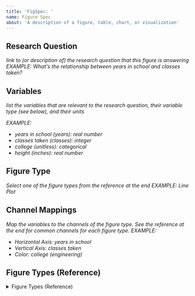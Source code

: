 ```yaml
---
title: 'FigSpec: '
name: Figure Spec
about: 'A description of a figure, table, chart, or visualization'
---
```


## Research Question
*link to (or description of) the research question that this figure is answering*
*EXAMPLE: What's the relationship between years in school and classes taken?*

## Variables
*list the variables that are relevant to the research question, their variable type (see below), and their units*

*EXAMPLE:*
- *years in school (years): real number*
- *classes taken (classes): integer*
- *college (unitless): categorical*
- *height (inches): real number*

## Figure Type
*Select one of the figure types from the reference at the end*
*EXAMPLE: Line Plot*

## Channel Mappings
*Map the variables to the channels of the figure type. See the reference at the end for common channels for each figure type.*
*EXAMPLE:*
- *Horizontal Axis: years in school*
- *Vertical Axis: classes taken*
- *Color: college (engineering)*

## Figure Types (Reference)

<details><summary>Figure Types (Reference)</summary>
<ul>
<li>Bar Chart
    <ul>
    <li>Main Channels:
        <ul>
        <li><input type="checkbox"> Horizontal Axis:</li>
        <li><input type="checkbox"> Vertical Axis:</li>
        </ul>
    </li>
    <li>Optional Channels:
        <ul>
        <li><input type="checkbox"> Facet Row: unmapped</li>
        <li><input type="checkbox"> Facet Column: unmapped</li>
        <li><input type="checkbox"> Stack: unmapped</li>
        <li><input type="checkbox"> Color: unmapped</li>
        <li><input type="checkbox"> Size: unmapped</li>
        <li><input type="checkbox"> Orientation: unmapped</li>
        </ul>
    </li>
    </ul>
</li>
<li>Line Chart
    <ul>
    <li>Main Channels:
        <ul>
        <li><input type="checkbox"> Horizontal Axis:</li>
        <li><input type="checkbox"> Vertical Axis:</li>
        </ul>
    </li>
    <li>Optional Channels:
        <ul>
        <li><input type="checkbox"> Facet Row: unmapped</li>
        <li><input type="checkbox"> Facet Column: unmapped</li>
        <li><input type="checkbox"> Color: unmapped</li>
        <li><input type="checkbox"> Orientation: unmapped</li>
        </ul>
    </li>
    </ul>
</li>
<li>Scatter Plot
    <ul>
    <li>Main Channels:
        <ul>
        <li><input type="checkbox"> Horizontal Axis:</li>
        <li><input type="checkbox"> Vertical Axis:</li>
        </ul>
    </li>
    <li>Optional Channels:
        <ul>
        <li><input type="checkbox"> Facet Row: unmapped</li>
        <li><input type="checkbox"> Facet Column: unmapped</li>
        <li><input type="checkbox"> Stack: unmapped</li>
        <li><input type="checkbox"> Color: unmapped</li>
        <li><input type="checkbox"> Size: unmapped</li>
        <li><input type="checkbox"> Shape: unmapped</li>
        <li><input type="checkbox"> Orientation: unmapped</li>
        </ul>
    </li>
    </ul>
</li>
<li>Pie Chart
    <ul>
    <li>Main Channels:
        <ul>
        <li><input type="checkbox"> Angle/Area:</li>
        <li><input type="checkbox"> Category:</li>
        </ul>
    </li>
    <li>Optional Channels:
        <ul>
        <li><input type="checkbox"> Facet Row: unmapped</li>
        <li><input type="checkbox"> Facet Column: unmapped</li>
        <li><input type="checkbox"> Color: unmapped</li>
        <li><input type="checkbox"> Size: unmapped</li>
        </ul>
    </li>
    </ul>
</li>
<li>Histogram
    <ul>
    <li>Main Channels:
        <ul>
        <li><input type="checkbox"> Horizontal Axis:</li>
        <li><input type="checkbox"> Vertical Axis:</li>
        </ul>
    </li>
    <li>Optional Channels:
        <ul>
        <li><input type="checkbox"> Facet Row: unmapped</li>
        <li><input type="checkbox"> Facet Column: unmapped</li>
        <li><input type="checkbox"> Group: unmapped</li>
        <li><input type="checkbox"> Color: unmapped</li>
        <li><input type="checkbox"> Orientation: unmapped</li>
        </ul>
    </li>
    </ul>
</li>
<li>Box Plot
    <ul>
    <li>Main Channels:
        <ul>
        <li><input type="checkbox"> Horizontal Axis:</li>
        <li><input type="checkbox"> Vertical Axis:</li>
        </ul>
    </li>
    <li>Optional Channels:
        <ul>
        <li><input type="checkbox"> Facet Row: unmapped</li>
        <li><input type="checkbox"> Facet Column: unmapped</li>
        <li><input type="checkbox"> Color: unmapped</li>
        <li><input type="checkbox"> Orientation: unmapped</li>
        </ul>
    </li>
    </ul>
</li>
<li>Heatmap
    <ul>
    <li>Main Channels:
        <ul>
        <li><input type="checkbox"> Horizontal Axis:</li>
        <li><input type="checkbox"> Vertical Axis:</li>
        <li><input type="checkbox"> Color:</li>
        </ul>
    </li>
    <li>Optional Channels:
        <ul>
        <li><input type="checkbox"> Facet Row: unmapped</li>
        <li><input type="checkbox"> Facet Column: unmapped</li>
        <li><input type="checkbox"> Size: unmapped</li>
        <li><input type="checkbox"> Orientation: unmapped</li>
        </ul>
    </li>
    </ul>
</li>
<li>Table
    <ul>
    <li>Main Channels:
        <ul>
        <li><input type="checkbox"> Row:</li>
        <li><input type="checkbox"> Column:</li>
        <li><input type="checkbox"> Cell Highlight: unmapped</li>
        </ul>
    </li>
    </ul>
</li>
</ul>


## Variable Types (Reference)
<details><summary>Variable Types (Reference)</summary>
<ul>
    <li><em>real number</em>: These are numbers that can be represented on a continuous scale, like weight in kilograms or height in meters.</li>
    <li><em>integer</em>: These are numbers that can be represented on a discrete scale, like the number of classes you are enrolled in or the number of siblings you have.</li>
    <li><em>categorical</em>: These are variables that take on a finite set of values, like the type of college you are in or the color of your eyes.</li>
    <li><em>ordinal</em>: These are variables that take on a finite set of values that have a natural order, like the size of a t-shirt or the rating of a movie.</li>
</ul>
</details>
